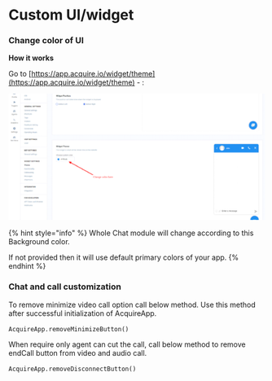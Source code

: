 # Custom UI/widget

### Change color of UI

**How it works**

Go to [https://app.acquire.io/widget/theme](https://app.acquire.io/widget/theme) - :

![](../.gitbook/assets/theme_change%20%282%29.png)

{% hint style="info" %}
Whole Chat module will change according to this Background color.

If not provided then it will use default primary colors of your app.
{% endhint %}

### Chat and call customization

To remove minimize video call option call below method. Use this method after successful initialization of AcquireApp.

```text
AcquireApp.removeMinimizeButton()
```

When require only agent can cut the call, call below method to remove endCall button from video and audio call.

```text
AcquireApp.removeDisconnectButton()
```

